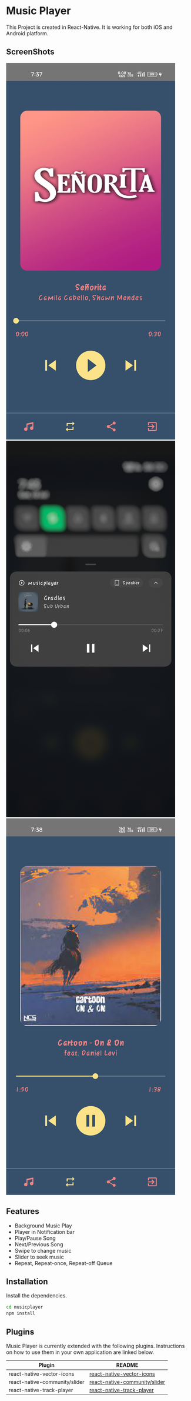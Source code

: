 # Music Player

This Project is created in React-Native. It is working for both iOS and Android platform.

## ScreenShots

![Screenshot 1](/src/screenshots/Music%20Player%201.jpg 'Music Player') ![Screenshot 2](/src/screenshots/Music%20Player%202.jpeg 'Music Player') ![Screenshot 3](/src/screenshots/Music%20Player%203.jpg 'Music Player')

## Features

- Background Music Play
- Player in Notification bar
- Play/Pause Song
- Next/Previous Song
- Swipe to change music
- Slider to seek music
- Repeat, Repeat-once, Repeat-off Queue

## Installation

Install the dependencies.

```sh
cd musicplayer
npm install
```

## Plugins

Music Player is currently extended with the following plugins.
Instructions on how to use them in your own application are linked below.

| Plugin                        | README                               |
| ----------------------------- | ------------------------------------ |
| react-native-vector-icons     | [react-native-vector-icons][plvi]    |
| react-native-community/slider | [react-native-community/slider][pls] |
| react-native-track-player     | [react-native-track-player][pltp]    |

[plvi]: https://github.com/oblador/react-native-vector-icons#readme
[pls]: https://github.com/callstack/react-native-slider#readme
[pltp]: https://react-native-track-player.js.org/docs/basics/installation
